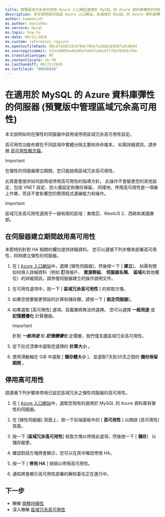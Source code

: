 ```yaml
---
title: 管理區域冗余高可用性-Azure 入口網站適用於 MySQL 的 Azure 資料庫彈性的伺服器
description: 本文說明如何透過 Azure 入口網站，在適用於 MySQL 的 Azure 資料庫彈性的伺服器中啟用或停用區域冗余高可用性。
author: kummanish
ms.author: manishku
ms.service: mysql
ms.topic: how-to
ms.date: 09/21/2020
ms.custom: references_regions
ms.openlocfilehash: 09cd7428519cbf84c785efa16b61b9507a3c0b94
ms.sourcegitcommit: 53acd9895a4a395efa6d7cd41d7f78e392b9cfbe
ms.translationtype: MT
ms.contentlocale: zh-TW
ms.lasthandoff: 09/22/2020
ms.locfileid: "90936658"
---
```

# <a name="manage-zone-redundant-high-availability-in-azure-database-for-mysql-flexible-server-preview"></a>在適用於 MySQL 的 Azure 資料庫彈性的伺服器 (預覽版中管理區域冗余高可用性) 

本文說明如何在彈性的伺服器中啟用或停用區域冗余高可用性設定。

高可用性功能布建在不同區域中實體分隔主要和待命複本。 如需詳細資訊，請參閱 [高可用性概念檔](./concepts/../concepts-high-availability.md)。 

> [!IMPORTANT]
> 在彈性的伺服器建立期間，您只能啟用區域冗余高可用性。

此頁面會提供如何啟用或停用高可用性的指導方針。 此操作不會變更您的其他設定，包括 VNET 設定、防火牆設定和備份保留。 同樣地，停用高可用性是一項線上作業，而且不會影響您的應用程式連線能力和操作。

> [!IMPORTANT]
> 區域冗余高可用性適用于一組有限的區域：東南亞、WestUS 2、西歐和美國東部。  

## <a name="enable-high-availability-during-server-creation"></a>在伺服器建立期間啟用高可用性

本節特別針對 HA 相關的欄位提供詳細資料。 您可以遵循下列步驟來部署高可用性，同時建立彈性的伺服器。

1.  在 [ [Azure 入口網站](https://portal.azure.com/)中，選擇 [彈性伺服器]，然後按一下 [ **建立**]。  如需有關如何填入詳細資料（例如 **訂**用帳戶、 **資源群組**、 **伺服器名稱**、 **區域**和其他欄位）的詳細資訊，請參閱伺服器建立的操作說明文件。

2.  在可用性選項中，按一下 [ **區域冗余高可用性** ] 的核取方塊。

3.  如果您想要變更預設的計算和儲存體，請按一下 [  **設定伺服器**]。

4.  如果選取 [高可用性] 選項，高載層將無法供選擇。 您可以選擇 **一般用途** 或 **記憶體優化** 計算層級。

    > [!IMPORTANT]
    > 針對 ***一般用途*** 和 ***記憶體優化*** 定價層，我們僅支援區域冗余高可用性。

5.  從下拉式清單中選取您選擇的 **計算大小** 。

6.  使用滑動軸在 GiB 中選取 [ **儲存體大小** ]，並選取7天到35天之間的 **備份保留期限** 。   

## <a name="disable-high-availability"></a>停用高可用性

請遵循下列步驟來停用已設定區域冗余之彈性伺服器的高可用性。

1.  在 [ [Azure 入口網站](https://portal.azure.com/)中，選取您現有的適用於 MySQL 的 Azure 資料庫有彈性的伺服器。

2.  在 [彈性伺服器] 頁面上，按一下前端面板中的 [ **高可用性** ] 以開啟 [高可用性] 頁面。

3.  按一下 [**區域冗余高可用性**] 核取方塊以停用此選項，然後按一下 [ **儲存**]   以儲存變更。

4.  確認對話方塊將會顯示，您可以在其中確認停用 HA。

5.  按一下 [ **停用 HA** ] 按鈕以停用高可用性。

6.  通知將會顯示高可用性部署的解除委任正在進行中。

## <a name="next-steps"></a>下一步

-   瞭解 [商務持續性](./concepts-business-continuity.md)
-   深入瞭解 [區域冗余高可用性](./concepts-high-availability.md)
